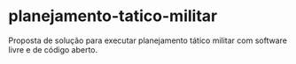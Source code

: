 # planejamento-tatico-militar
Proposta de solução para executar planejamento tático militar com software livre e de código aberto.
